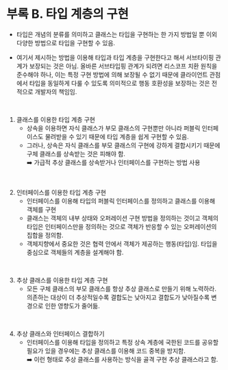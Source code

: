 # **부록 B. 타입 계층의 구현**

- 타입은 개념의 분류를 의미하고 클래스는 타입을 구현하는 한 가지 방법일 뿐 이외 다양한 방법으로 타입을 구현할 수 있음.

- 여기서 제시하는 방법을 이용해 타입과 타입 계층을 구현한다고 해서 서브타이핑 관계가 보장되는 것은 아님. 올바른 서브타입핑 관계가 되려면 리스코프 치환 원칙을 준수해야 하나, 이는 특정 구현 방법에 의해 보장될 수 없기 때문에 클라이언트 관점에서 타입을 동일하게 다룰 수 있도록 의미적으로 행동 호환성을 보장하는 것은 전적으로 개발자의 책임임.

<br>

1. 클래스를 이용한 타입 계층 구현
   - 상속을 이용하면 자식 클래스가 부모 클래스의 구현뿐만 아니라 퍼블릭 인터페이스도 물려받을 수 있기 때문에 타입 계층을 쉽게 구현할 수 있음.
   - 그러나, 상속은 자식 클래스를 부모 클래스의 구현에 강하게 결합시키기 때문에 구체 클래스를 상속받는 것은 피해야 함. <br>
     ➡️ 가급적 추상 클래스를 상속받거나 인터페이스를 구현하는 방법 사용

<br>

2. 인터페이스를 이용한 타입 계층 구현
   - 인터페이스를 이용해 타입의 퍼블릭 인터페이스를 정의하고 클래스를 이용해 객체를 구현
   - 클래스는 객체의 내부 상태와 오퍼레이션 구현 방법을 정의하는 것이고 객체의 타입은 인터페이스만을 정의하는 것으로 객체가 반응할 수 있는 오퍼레이션의 집합을 정의함.
   - 객체지향에서 중요한 것은 협력 안에서 객체가 제공하는 행동(타입)임. 타입을 중심으로 객체들의 계층을 설계해야 함.

<br>

3. 추상 클래스를 이용한 타입 계층 구현
   - 모든 구체 클래스의 부모 클래스를 항상 추상 클래스로 만들기 위해 노력하라. 의존하는 대상이 더 추상적일수록 결합도는 낮아지고 결합도가 낮아질수록 변경으로 인한 영향도가 줄어듦.

<br>

4. 추상 클래스와 인터페이스 결합하기
   - 인터페이스를 이용해 타입을 정의하고 특정 상속 계층에 국한된 코드를 공유할 필요가 있을 경우에는 추상 클래스를 이용해 코드 중복을 방지함. <br>
     ➡️ 이런 형태로 추상 클래스를 사용하는 방식을 골격 구현 추상 클래스라고 함.
